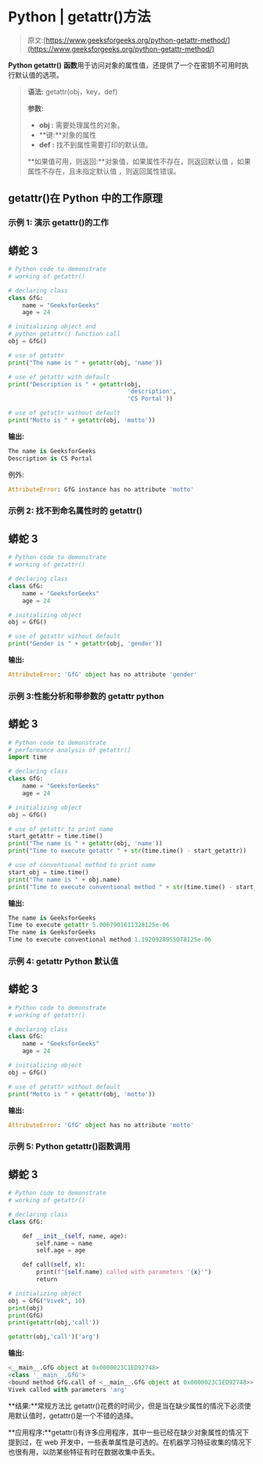 # Python | getattr()方法

> 原文:[https://www.geeksforgeeks.org/python-getattr-method/](https://www.geeksforgeeks.org/python-getattr-method/)

**Python getattr()** **函数**用于访问对象的属性值，还提供了一个在密钥不可用时执行默认值的选项。

> **语法:** getattr(obj，key，def)
> 
> **参数:**
> 
> *   **obj :** 需要处理属性的对象。
> *   **键:**对象的属性
> *   **def :** 找不到属性需要打印的默认值。
> 
> **如果值可用，则返回:**对象值，如果属性不存在，则返回默认值
> ，如果属性不存在，且未指定默认值
> ，则返回属性错误。

## getattr()在 Python 中的工作原理

### **示例 1:** 演示 getattr()的工作

## 蟒蛇 3

```py
# Python code to demonstrate
# working of getattr()

# declaring class
class GfG:
    name = "GeeksforGeeks"
    age = 24

# initializing object and
# python getattr() function call
obj = GfG()

# use of getattr
print("The name is " + getattr(obj, 'name'))

# use of getattr with default
print("Description is " + getattr(obj,
                                  'description',
                                  'CS Portal'))

# use of getattr without default
print("Motto is " + getattr(obj, 'motto'))
```

**输出:**

```py
The name is GeeksforGeeks
Description is CS Portal
```

例外:

```py
AttributeError: GfG instance has no attribute 'motto'
```

### **示例 2:** 找不到命名属性时的 getattr()

## 蟒蛇 3

```py
# Python code to demonstrate
# working of getattr()

# declaring class
class GfG:
    name = "GeeksforGeeks"
    age = 24

# initializing object
obj = GfG()

# use of getattr without default
print("Gender is " + getattr(obj, 'gender'))
```

**输出:**

```py
AttributeError: 'GfG' object has no attribute 'gender'
```

### 示例 3:性能分析和带参数的 getattr python

## 蟒蛇 3

```py
# Python code to demonstrate
# performance analysis of getattr()
import time

# declaring class
class GfG:
    name = "GeeksforGeeks"
    age = 24

# initializing object
obj = GfG()

# use of getattr to print name
start_getattr = time.time()
print("The name is " + getattr(obj, 'name'))
print("Time to execute getattr " + str(time.time() - start_getattr))

# use of conventional method to print name
start_obj = time.time()
print("The name is " + obj.name)
print("Time to execute conventional method " + str(time.time() - start_obj))
```

**输出:**

```py
The name is GeeksforGeeks
Time to execute getattr 5.0067901611328125e-06
The name is GeeksforGeeks
Time to execute conventional method 1.1920928955078125e-06
```

### 示例 4: getattr Python 默认值

## 蟒蛇 3

```py
# Python code to demonstrate
# working of getattr()

# declaring class
class GfG:
    name = "GeeksforGeeks"
    age = 24

# initializing object
obj = GfG()

# use of getattr without default
print("Motto is " + getattr(obj, 'motto'))
```

**输出:**

```py
AttributeError: 'GfG' object has no attribute 'motto'
```

### 示例 5: Python getattr()函数调用

## 蟒蛇 3

```py
# Python code to demonstrate
# working of getattr()

# declaring class
class GfG:

    def __init__(self, name, age):
        self.name = name
        self.age = age

    def call(self, x):
        print(f"{self.name} called with parameters '{x}'")
        return

# initializing object
obj = GfG("Vivek", 10)
print(obj)
print(GfG)
print(getattr(obj,'call'))

getattr(obj,'call')('arg')
```

**输出:**

```py
<__main__.GfG object at 0x0000023C1ED92748>
<class '__main__.GfG'>
<bound method GfG.call of <__main__.GfG object at 0x0000023C1ED92748>>
Vivek called with parameters 'arg'
```

**结果:**常规方法比 getattr()花费的时间少，但是当在缺少属性的情况下必须使用默认值时，getattr()是一个不错的选择。

**应用程序:**getattr()有许多应用程序，其中一些已经在缺少对象属性的情况下提到过，在 web 开发中，一些表单属性是可选的。在机器学习特征收集的情况下也很有用，以防某些特征有时在数据收集中丢失。